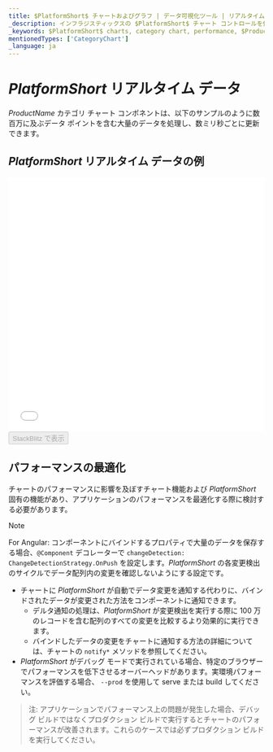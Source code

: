 ```yaml
---
title: $PlatformShort$ チャートおよびグラフ | データ可視化ツール | リアルタイム データ | インフラジスティックス
_description: インフラジスティックスの $PlatformShort$ チャート コントロールを使用して数百万のデータ ポイントを超高速でレンダリングします。$ProductName$ グラフの高パフォーマンスをお試しください!
_keywords: $PlatformShort$ charts, category chart, performance, $ProductName$, Infragistics, data binding, $PlatformShort$ チャート, カテゴリ チャート, パフォーマンス, インフラジスティックス、データ バインディング
mentionedTypes: ['CategoryChart']
_language: ja
---
```

# $PlatformShort$ リアルタイム データ

$ProductName$ カテゴリ チャート コンポネントは、以下のサンプルのように数百万に及ぶデータ ポイントを含む大量のデータを処理し、数ミリ秒ごとに更新できます。

## $PlatformShort$ リアルタイム データの例
<div class="sample-container loading" style="height: 500px;">
    <iframe id="category-chart-high-frequency-iframe" align="center" src='{environment:dvDemosBaseUrl}/charts/category-chart-high-frequency' height="100%" width="100%" seamless frameBorder="0" onload="onXPlatSampleIframeContentLoaded(this);" alt="$PlatformShort$ リアルタイム データの例"></iframe>
</div>
<div>
    <button data-localize="stackblitz" disabled class="stackblitz-btn" data-iframe-id="category-chart-high-frequency-iframe" data-demos-base-url="{environment:dvDemosBaseUrl}">StackBlitz で表示
    </button>
<sample-button src="charts/category-chart/high-frequency"></sample-button>

</div>

<div class="divider--half"></div>

## パフォーマンスの最適化

チャートのパフォーマンスに影響を及ぼすチャート機能および $PlatformShort$ 固有の機能があり、アプリケーションのパフォーマンスを最適化する際に検討する必要があります。

> [!NOTE]
> For Angular:
> コンポーネントにバインドするプロパティで大量のデータを保存する場合、`@Component` デコレーターで `changeDetection: ChangeDetectionStrategy.OnPush` を設定します。$PlatformShort$ の各変更検出のサイクルでデータ配列内の変更を確認しないようにする設定です。

* チャートに $PlatformShort$ が自動でデータ変更を通知する代わりに、バインドされたデータが変更された方法をコンポーネントに通知できます。
     * デルタ通知の処理は、$PlatformShort$ が変更検出を実行する際に 100 万のレコードを含む配列のすべての変更を比較するより効果的に実行できます。
     * バインドしたデータの変更をチャートに通知する方法の詳細については、チャートの `notify*` メソッドを参照してください。
* $PlatformShort$ がデバッグ モードで実行されている場合、特定のブラウザーでパフォーマンスを低下させるオーバーヘッドがあります。実環境パフォーマンスを評価する場合、 `--prod` を使用して serve または build してください。

> 注: アプリケーションでパフォーマンス上の問題が発生した場合、デバッグ ビルドではなくプロダクション ビルドで実行するとチャートのパフォーマンスが改善されます。これらのケースでは必ずプロダクション ビルドを実行してください。

